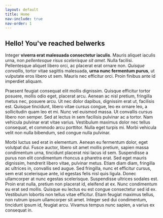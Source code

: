 ```yaml
---
layout: default
title: Home
nav-include: true
nav-order: 1
---
```


## Hello! You've reached belwerks

Integer **viverra erat malesuada consectetur iaculis**. Mauris aliquet iaculis urna, non _pellentesque risus scelerisque sit amet_. Nulla facilisi. Pellentesque aliquet libero orci, ac placerat erat ornare non. _Quisque convallis_, tortor vitae sagittis malesuada, **urna nunc fermentum purus**, ut vulputate eros libero ut sem. Mauris nec efficitur orci. Proin finibus ante id imperdiet aliquam.

Praesent feugiat consequat elit mollis dignissim. Quisque efficitur tortor posuere, mollis odio eget, placerat arcu. Aenean ac nisl pretium, fringilla metus nec, posuere arcu. Ut nec dolor dapibus, dignissim erat ut, facilisis est. Quisque tincidunt, libero vitae cursus congue, leo ex ornare leo, a sollicitudin quam leo et mi. Nunc vel euismod massa. Ut convallis cursus libero non semper. Sed at lectus in sem facilisis pulvinar ac a tortor. Nam vehicula pulvinar erat vitae varius. Vestibulum maximus dolor nec tellus consequat, et commodo arcu porttitor. Nulla eget turpis mi. Morbi vehicula velit non nulla bibendum, sed congue nulla pulvinar.

Morbi luctus sed erat in elementum. Aenean eu fermentum dolor, eget volutpat dui. Fusce auctor, libero sit amet mollis pretium, sapien massa condimentum urna, tincidunt placerat nisi lacus id sem. Suspendisse a purus non elit condimentum rhoncus a pharetra erat. Sed eget mauris dignissim, hendrerit libero vitae, pulvinar metus. Etiam diam diam, fringilla ac ultrices in, convallis sed augue. Sed fringilla, nunc et efficitur cursus, sem erat scelerisque ante, id egestas felis nisl quis ligula. Donec ullamcorper at nunc egestas scelerisque. Suspendisse ultrices sodales est. Proin erat nulla, pretium non placerat id, eleifend at ex. Nunc condimentum eu erat sed mollis. Quisque eu lectus eu est congue consectetur sed id ex. Vestibulum lobortis non tellus vitae efficitur. Etiam feugiat maximus tellus, non rutrum ipsum ullamcorper sit amet. Integer sed dui condimentum, tincidunt ipsum id, feugiat arcu. Vivamus tempus nunc sapien, a varius ex consequat in.